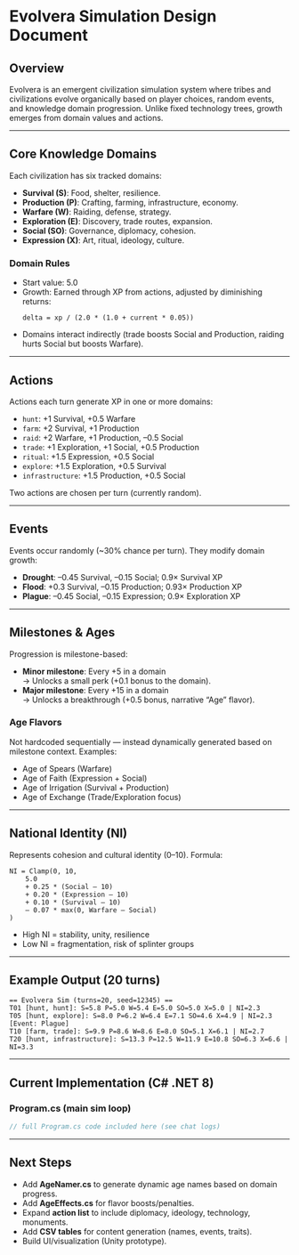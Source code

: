 # Evolvera Simulation Design Document

## Overview
Evolvera is an emergent civilization simulation system where tribes and civilizations evolve organically based on player choices, random events, and knowledge domain progression. Unlike fixed technology trees, growth emerges from domain values and actions.

---

## Core Knowledge Domains
Each civilization has six tracked domains:

- **Survival (S)**: Food, shelter, resilience.
- **Production (P)**: Crafting, farming, infrastructure, economy.
- **Warfare (W)**: Raiding, defense, strategy.
- **Exploration (E)**: Discovery, trade routes, expansion.
- **Social (SO)**: Governance, diplomacy, cohesion.
- **Expression (X)**: Art, ritual, ideology, culture.

### Domain Rules
- Start value: 5.0
- Growth: Earned through XP from actions, adjusted by diminishing returns:
  ```
  delta = xp / (2.0 * (1.0 + current * 0.05))
  ```
- Domains interact indirectly (trade boosts Social and Production, raiding hurts Social but boosts Warfare).

---

## Actions
Actions each turn generate XP in one or more domains:

- `hunt`: +1 Survival, +0.5 Warfare  
- `farm`: +2 Survival, +1 Production  
- `raid`: +2 Warfare, +1 Production, –0.5 Social  
- `trade`: +1 Exploration, +1 Social, +0.5 Production  
- `ritual`: +1.5 Expression, +0.5 Social  
- `explore`: +1.5 Exploration, +0.5 Survival  
- `infrastructure`: +1.5 Production, +0.5 Social  

Two actions are chosen per turn (currently random).

---

## Events
Events occur randomly (~30% chance per turn). They modify domain growth:

- **Drought**: –0.45 Survival, –0.15 Social; 0.9× Survival XP
- **Flood**: +0.3 Survival, –0.15 Production; 0.93× Production XP
- **Plague**: –0.45 Social, –0.15 Expression; 0.9× Exploration XP

---

## Milestones & Ages
Progression is milestone-based:

- **Minor milestone**: Every +5 in a domain  
  → Unlocks a small perk (+0.1 bonus to the domain).  
- **Major milestone**: Every +15 in a domain  
  → Unlocks a breakthrough (+0.5 bonus, narrative “Age” flavor).

### Age Flavors
Not hardcoded sequentially — instead dynamically generated based on milestone context. Examples:

- Age of Spears (Warfare)  
- Age of Faith (Expression + Social)  
- Age of Irrigation (Survival + Production)  
- Age of Exchange (Trade/Exploration focus)

---

## National Identity (NI)
Represents cohesion and cultural identity (0–10). Formula:

```
NI = Clamp(0, 10,
    5.0
    + 0.25 * (Social – 10)
    + 0.20 * (Expression – 10)
    + 0.10 * (Survival – 10)
    – 0.07 * max(0, Warfare – Social)
)
```

- High NI = stability, unity, resilience  
- Low NI = fragmentation, risk of splinter groups

---

## Example Output (20 turns)
```
== Evolvera Sim (turns=20, seed=12345) ==
T01 [hunt, hunt]: S=5.8 P=5.0 W=5.4 E=5.0 SO=5.0 X=5.0 | NI=2.3
T05 [hunt, explore]: S=8.0 P=6.2 W=6.4 E=7.1 SO=4.6 X=4.9 | NI=2.3 [Event: Plague]
T10 [farm, trade]: S=9.9 P=8.6 W=8.6 E=8.0 SO=5.1 X=6.1 | NI=2.7
T20 [hunt, infrastructure]: S=13.3 P=12.5 W=11.9 E=10.8 SO=6.3 X=6.6 | NI=3.3
```

---

## Current Implementation (C# .NET 8)

### Program.cs (main sim loop)
```csharp
// full Program.cs code included here (see chat logs)
```

---

## Next Steps
- Add **AgeNamer.cs** to generate dynamic age names based on domain progress.  
- Add **AgeEffects.cs** for flavor boosts/penalties.  
- Expand **action list** to include diplomacy, ideology, technology, monuments.  
- Add **CSV tables** for content generation (names, events, traits).  
- Build UI/visualization (Unity prototype).

